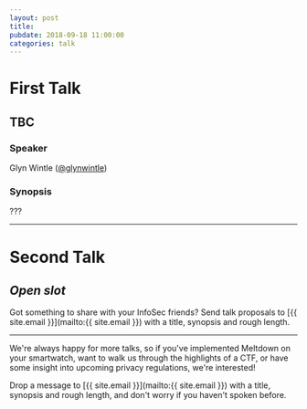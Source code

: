 ```yaml
---
layout: post
title:
pubdate: 2018-09-18 11:00:00
categories: talk
---
```


# First Talk

## TBC

### Speaker

Glyn Wintle ([@glynwintle](https://twitter.com/glynwintle))

### Synopsis

???

<hr>

# Second Talk

## *Open slot*

Got something to share with your InfoSec friends? Send talk proposals to [{{ site.email }}](mailto:{{ site.email }}) with a title, synopsis and rough length.

<hr>

We're always happy for more talks, so if you've implemented Meltdown on your smartwatch,
want to walk us through the highlights of a CTF, or have some insight into upcoming privacy
regulations, we're interested!

Drop a message to [{{ site.email }}](mailto:{{ site.email }}) with a title,
synopsis and rough length, and don't worry if you haven't spoken before.

